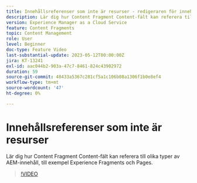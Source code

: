 ```yaml
---
title: Innehållsreferenser som inte är resurser - redigeraren för innehållsfragment
description: Lär dig hur Content Fragment Content-fält kan referera till olika typer av AEM-innehåll, till exempel Experience Fragments och Pages.
version: Experience Manager as a Cloud Service
feature: Content Fragments
topic: Content Management
role: User
level: Beginner
doc-type: Feature Video
last-substantial-update: 2023-05-12T00:00:00Z
jira: KT-13241
exl-id: aac044b2-903a-47c7-8461-824c43902972
duration: 59
source-git-commit: 48433a5367c281cf5a1c106b08a1306f1b0e8ef4
workflow-type: tm+mt
source-wordcount: '47'
ht-degree: 0%

---
```


# Innehållsreferenser som inte är resurser

Lär dig hur Content Fragment Content-fält kan referera till olika typer av AEM-innehåll, till exempel Experience Fragments och Pages.

>[!VIDEO](https://video.tv.adobe.com/v/3436766/?learn=on&captions=swe)
